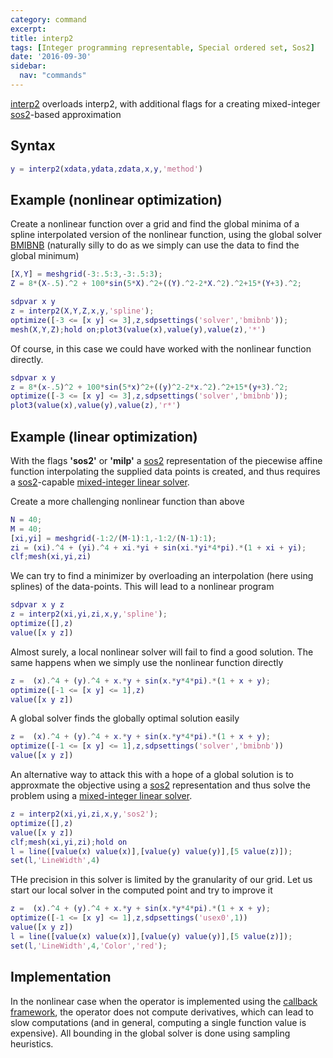 ```yaml
---
category: command
excerpt: 
title: interp2
tags: [Integer programming representable, Special ordered set, Sos2]
date: '2016-09-30'
sidebar:
  nav: "commands"
---
```


[interp2](/command/interp2) overloads interp2, with additional flags for a creating mixed-integer [sos2](/command/sos2)-based approximation

## Syntax

````matlab
y = interp2(xdata,ydata,zdata,x,y,'method')
````

## Example (nonlinear optimization)

Create a nonlinear function over a grid and find the global minima of a spline interpolated version of the nonlinear function, using the global solver [BMIBNB](/solver/bmibnb) (naturally silly to do as we simply can use the data to find the global minimum)

````matlab
[X,Y] = meshgrid(-3:.5:3,-3:.5:3);
Z = 8*(X-.5).^2 + 100*sin(5*X).^2+((Y).^2-2*X.^2).^2+15*(Y+3).^2;

sdpvar x y
z = interp2(X,Y,Z,x,y,'spline');
optimize([-3 <= [x y] <= 3],z,sdpsettings('solver','bmibnb'));
mesh(X,Y,Z);hold on;plot3(value(x),value(y),value(z),'*')
````

Of course, in this case we could have worked with the nonlinear function directly.

````matlab
sdpvar x y
z = 8*(x-.5)^2 + 100*sin(5*x)^2+((y)^2-2*x.^2).^2+15*(y+3).^2;
optimize([-3 <= [x y] <= 3],z,sdpsettings('solver','bmibnb'));
plot3(value(x),value(y),value(z),'r*')
````

## Example (linear optimization)

With the flags **'sos2'** or **'milp'** a [sos2](/command/sos2) representation of the piecewise affine function interpolating the supplied data points is created, and thus requires a [sos2](/command/sos2)-capable [mixed-integer linear solver](/tag#mixed-integer-linear-programming-solver).

Create a more challenging nonlinear function than above

````matlab
N = 40;
M = 40;
[xi,yi] = meshgrid(-1:2/(M-1):1,-1:2/(N-1):1);
zi = (xi).^4 + (yi).^4 + xi.*yi + sin(xi.*yi*4*pi).*(1 + xi + yi);
clf;mesh(xi,yi,zi)
````

We can try to find a minimizer by overloading an interpolation (here using splines) of the data-points. This will lead to a nonlinear program

````matlab
sdpvar x y z
z = interp2(xi,yi,zi,x,y,'spline');
optimize([],z)
value([x y z])
````

Almost surely, a local nonlinear solver will fail to find a good solution. The same happens when we simply use the nonlinear function directly

````matlab
z =  (x).^4 + (y).^4 + x.*y + sin(x.*y*4*pi).*(1 + x + y);
optimize([-1 <= [x y] <= 1],z)
value([x y z])
````

A global solver finds the globally optimal solution easily

````matlab
z =  (x).^4 + (y).^4 + x.*y + sin(x.*y*4*pi).*(1 + x + y);
optimize([-1 <= [x y] <= 1],z,sdpsettings('solver','bmibnb'))
value([x y z])
````

An alternative way to attack this with a hope of a global solution is to approxmate the objective using a  [sos2](/command/sos2) representation and thus solve the problem using a [mixed-integer linear solver](/tag#mixed-integer-linear-programming-solver). 

````matlab
z = interp2(xi,yi,zi,x,y,'sos2');
optimize([],z)
value([x y z])
clf;mesh(xi,yi,zi);hold on
l = line([value(x) value(x)],[value(y) value(y)],[5 value(z)]);
set(l,'LineWidth',4)
````

THe precision in this solver is limited by the granularity of our grid. Let us start our local solver in the computed point and try to improve it

````matlab
z =  (x).^4 + (y).^4 + x.*y + sin(x.*y*4*pi).*(1 + x + y);
optimize([-1 <= [x y] <= 1],z,sdpsettings('usex0',1))
value([x y z])
l = line([value(x) value(x)],[value(y) value(y)],[5 value(z)]);
set(l,'LineWidth',4,'Color','red');
````


## Implementation

In the nonlinear case when the operator is implemented using the [callback framework](/tutorial/nonlinearoperatorscallback), the operator does not compute derivatives, which can lead to slow computations (and in general, computing a single function value is expensive). All bounding in the global solver is done using sampling heuristics.
